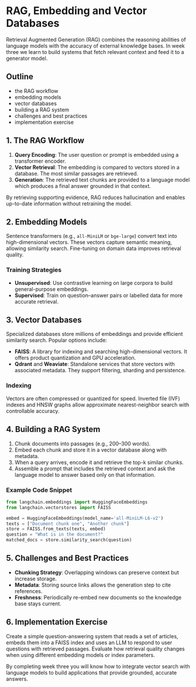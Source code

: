 # RAG, Embedding and Vector Databases

Retrieval Augmented Generation (RAG) combines the reasoning abilities of language models with the accuracy of external knowledge bases. In week three we learn to build systems that fetch relevant context and feed it to a generator model.

## Outline

- the RAG workflow
- embedding models
- vector databases
- building a RAG system
- challenges and best practices
- implementation exercise

## 1. The RAG Workflow
1. **Query Encoding**: The user question or prompt is embedded using a transformer encoder.
2. **Vector Retrieval**: The embedding is compared to vectors stored in a database. The most similar passages are retrieved.
3. **Generation**: The retrieved text chunks are provided to a language model which produces a final answer grounded in that context.

By retrieving supporting evidence, RAG reduces hallucination and enables up-to-date information without retraining the model.

## 2. Embedding Models
Sentence transformers (e.g., `all-MiniLM` or `bge-large`) convert text into high-dimensional vectors. These vectors capture semantic meaning, allowing similarity search. Fine-tuning on domain data improves retrieval quality.

### Training Strategies
- **Unsupervised**: Use contrastive learning on large corpora to build general-purpose embeddings.
- **Supervised**: Train on question–answer pairs or labelled data for more accurate retrieval.

## 3. Vector Databases
Specialized databases store millions of embeddings and provide efficient similarity search. Popular options include:
- **FAISS**: A library for indexing and searching high-dimensional vectors. It offers product quantization and GPU acceleration.
- **Qdrant** and **Weaviate**: Standalone services that store vectors with associated metadata. They support filtering, sharding and persistence.

### Indexing
Vectors are often compressed or quantized for speed. Inverted file (IVF) indexes and HNSW graphs allow approximate nearest-neighbor search with controllable accuracy.

## 4. Building a RAG System
1. Chunk documents into passages (e.g., 200–300 words).
2. Embed each chunk and store it in a vector database along with metadata.
3. When a query arrives, encode it and retrieve the top-k similar chunks.
4. Assemble a prompt that includes the retrieved context and ask the language model to answer based only on that information.

### Example Code Snippet
```python
from langchain.embeddings import HuggingFaceEmbeddings
from langchain.vectorstores import FAISS

embed = HuggingFaceEmbeddings(model_name='all-MiniLM-L6-v2')
texts = ["Document chunk one", "Another chunk"]
store = FAISS.from_texts(texts, embed)
question = "What is in the document?"
matched_docs = store.similarity_search(question)
```

## 5. Challenges and Best Practices
- **Chunking Strategy**: Overlapping windows can preserve context but increase storage.
- **Metadata**: Storing source links allows the generation step to cite references.
- **Freshness**: Periodically re-embed new documents so the knowledge base stays current.

## 6. Implementation Exercise
Create a simple question-answering system that reads a set of articles, embeds them into a FAISS index and uses an LLM to respond to user questions with retrieved passages. Evaluate how retrieval quality changes when using different embedding models or index parameters.

By completing week three you will know how to integrate vector search with language models to build applications that provide grounded, accurate answers.
